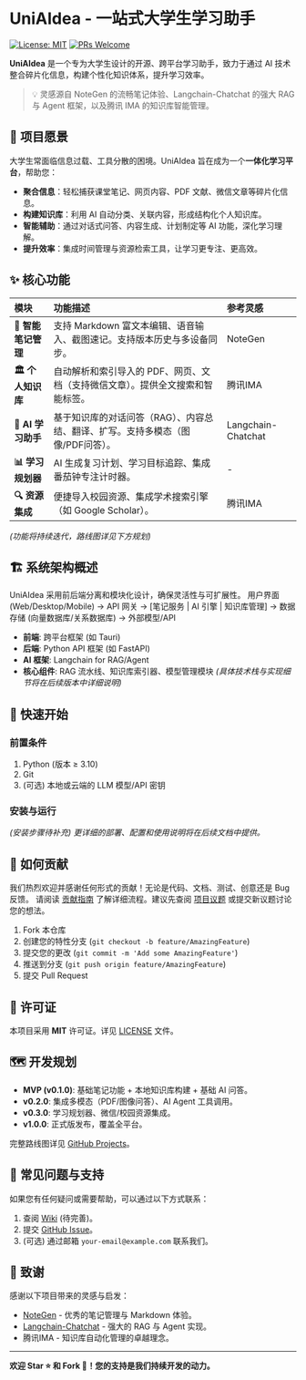 # UniAIdea - 一站式大学生学习助手

[![License: MIT](https://img.shields.io/badge/License-MIT-yellow.svg)](LICENSE)
[![PRs Welcome](https://img.shields.io/badge/PRs-welcome-brightgreen.svg)](CONTRIBUTING.md)

**UniAIdea** 是一个专为大学生设计的开源、跨平台学习助手，致力于通过 AI 技术整合碎片化信息，构建个性化知识体系，提升学习效率。

> 💡 灵感源自 NoteGen 的流畅笔记体验、Langchain-Chatchat 的强大 RAG 与 Agent 框架，以及腾讯 IMA 的知识库智能管理。

## 🎯 项目愿景

大学生常面临信息过载、工具分散的困境。UniAIdea 旨在成为一个**一体化学习平台**，帮助您：
*   **聚合信息**：轻松捕获课堂笔记、网页内容、PDF 文献、微信文章等碎片化信息。
*   **构建知识库**：利用 AI 自动分类、关联内容，形成结构化个人知识库。
*   **智能辅助**：通过对话式问答、内容生成、计划制定等 AI 功能，深化学习理解。
*   **提升效率**：集成时间管理与资源检索工具，让学习更专注、更高效。

## ✨ 核心功能

| 模块 | 功能描述 | 参考灵感 |
| :--- | :--- | :--- |
| **📝 智能笔记管理** | 支持 Markdown 富文本编辑、语音输入、截图速记。支持版本历史与多设备同步。 | NoteGen |
| **🏛️ 个人知识库** | 自动解析和索引导入的 PDF、网页、文档（支持微信文章）。提供全文搜索和智能标签。 | 腾讯IMA |
| **🤖 AI 学习助手** | 基于知识库的对话问答（RAG）、内容总结、翻译、扩写。支持多模态（图像/PDF问答）。 | Langchain-Chatchat |
| **📊 学习规划器** | AI 生成复习计划、学习目标追踪、集成番茄钟专注计时器。 | - |
| **🔍 资源集成** | 便捷导入校园资源、集成学术搜索引擎（如 Google Scholar）。 | 腾讯IMA |

*(功能将持续迭代，路线图详见下方规划)*

## 🏗️ 系统架构概述

UniAIdea 采用前后端分离和模块化设计，确保灵活性与可扩展性。
用户界面 (Web/Desktop/Mobile) → API 网关 → [笔记服务 | AI 引擎 | 知识库管理] → 数据存储 (向量数据库/关系数据库) → 外部模型/API

*   **前端**: 跨平台框架 (如 Tauri)
*   **后端**: Python API 框架 (如 FastAPI)
*   **AI 框架**: Langchain for RAG/Agent
*   **核心组件**: RAG 流水线、知识库索引器、模型管理模块
*(具体技术栈与实现细节将在后续版本中详细说明)*

## 🚀 快速开始

### 前置条件
1.  Python (版本 ≥ 3.10)
2.  Git
3.  (可选) 本地或云端的 LLM 模型/API 密钥

### 安装与运行
*(安装步骤待补充)*
*更详细的部署、配置和使用说明将在后续文档中提供。*

## 🤝 如何贡献

我们热烈欢迎并感谢任何形式的贡献！无论是代码、文档、测试、创意还是 Bug 反馈。
请阅读 [贡献指南](CONTRIBUTING.md) 了解详细流程。建议先查阅 [项目议题](https://github.com/your-username/UniAIdea/issues) 或提交新议题讨论您的想法。

1.  Fork 本仓库
2.  创建您的特性分支 (`git checkout -b feature/AmazingFeature`)
3.  提交您的更改 (`git commit -m 'Add some AmazingFeature'`)
4.  推送到分支 (`git push origin feature/AmazingFeature`)
5.  提交 Pull Request

## 📄 许可证

本项目采用 **MIT** 许可证。详见 [LICENSE](LICENSE) 文件。

## 🗺️ 开发规划

*   **MVP (v0.1.0)**: 基础笔记功能 + 本地知识库构建 + 基础 AI 问答。
*   **v0.2.0**: 集成多模态（PDF/图像问答）、AI Agent 工具调用。
*   **v0.3.0**: 学习规划器、微信/校园资源集成。
*   **v1.0.0**: 正式版发布，覆盖全平台。

完整路线图详见 [GitHub Projects](https://github.com/your-username/UniAIdea/projects)。

## 🙋 常见问题与支持

如果您有任何疑问或需要帮助，可以通过以下方式联系：
1.  查阅 [Wiki](https://github.com/your-username/UniAIdea/wiki) (待完善)。
2.  提交 [GitHub Issue](https://github.com/your-username/UniAIdea/issues)。
3.  (可选) 通过邮箱 `your-email@example.com` 联系我们。

## 🙌 致谢

感谢以下项目带来的灵感与启发：
*   [NoteGen](https://github.com/notegen) - 优秀的笔记管理与 Markdown 体验。
*   [Langchain-Chatchat](https://github.com/chatchat-space/Langchain-Chatchat) - 强大的 RAG 与 Agent 实现。
*   腾讯IMA - 知识库自动化管理的卓越理念。

---

**欢迎 Star ⭐ 和 Fork 🍴！您的支持是我们持续开发的动力。**
